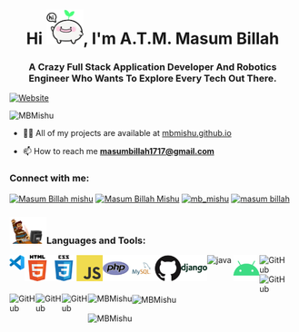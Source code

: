 <h1 align="center">Hi <img  src="https://github.com/MBMishu/MBMishu/blob/main/hi.gif" width="65px">, I'm A.T.M. Masum Billah</h1>
<h3 align="center">A Crazy Full Stack Application Developer And Robotics Engineer Who Wants To Explore Every Tech Out There.</h3>

[![Website](https://img.shields.io/website?label=mbmishu.github.io&style=plastic&url=https%3A%2F%2Fmbmishu.github.io%2F)](https://mbmishu.github.io/#/)

<p align="left"> <img src="https://komarev.com/ghpvc/?username=MBMishu&label=Profile%20views&color=0e75b6&style=flat" alt="MBMishu" /> </p>

- 👨‍💻 All of my projects are available at [mbmishu.github.io](mbmishu.github.io)

- 📫 How to reach me **masumbillah1717@gmail.com**

<h3 align="left">Connect with me:</h3>

<p align="left">
<a href="https://www.linkedin.com/in/masum-billah-mishu/" target="blank"><img align="center" src="https://raw.githubusercontent.com/rahuldkjain/github-profile-readme-generator/master/src/images/icons/Social/linked-in-alt.svg" alt="Masum Billah mishu" height="30" width="40" /></a>
<a href="https://www.facebook.com/masum.mishu.1" target="blank"><img align="center" src="https://raw.githubusercontent.com/rahuldkjain/github-profile-readme-generator/master/src/images/icons/Social/facebook.svg" alt="Masum Billah Mishu" height="30" width="40" /></a>
<a href="https://www.instagram.com/mb_mishu/" target="blank"><img align="center" src="https://raw.githubusercontent.com/rahuldkjain/github-profile-readme-generator/master/src/images/icons/Social/instagram.svg" alt="mb_mishu" height="30" width="40" /></a>
<a href="https://www.youtube.com/channel/UCZqTclnC77TmiSzsosMj-Cg" target="blank"><img align="center" src="https://raw.githubusercontent.com/rahuldkjain/github-profile-readme-generator/master/src/images/icons/Social/youtube.svg" alt="masum billah" height="30" width="40" /></a>
</p>

<h3 align="left"><img  src="https://github.com/MBMishu/MBMishu/blob/main/code.gif" width="65px">Languages and Tools:</h3>
<p align="left">
<img align="left" alt="Visual Studio Code" width="26px" src="https://raw.githubusercontent.com/github/explore/80688e429a7d4ef2fca1e82350fe8e3517d3494d/topics/visual-studio-code/visual-studio-code.png" />
<img align="left" alt="HTML5" width="46px" src="https://raw.githubusercontent.com/github/explore/80688e429a7d4ef2fca1e82350fe8e3517d3494d/topics/html/html.png" />
<img align="left" alt="CSS3" width="46px" src="https://raw.githubusercontent.com/github/explore/80688e429a7d4ef2fca1e82350fe8e3517d3494d/topics/css/css.png" />
<img align="left" alt="JavaScript" width="46px" src="https://raw.githubusercontent.com/github/explore/80688e429a7d4ef2fca1e82350fe8e3517d3494d/topics/javascript/javascript.png" />
<img align="left" alt="JavaScript" width="46px" src="https://raw.githubusercontent.com/github/explore/ccc16358ac4530c6a69b1b80c7223cd2744dea83/topics/php/php.png" />
<img align="left" alt="MySQL" width="46px" src="https://raw.githubusercontent.com/github/explore/80688e429a7d4ef2fca1e82350fe8e3517d3494d/topics/mysql/mysql.png" />
<img align="left" alt="GitHub" width="46px" src="https://raw.githubusercontent.com/github/explore/78df643247d429f6cc873026c0622819ad797942/topics/github/github.png" />
<img align="left" alt="GitHub" width="46px" src="https://raw.githubusercontent.com/github/explore/80688e429a7d4ef2fca1e82350fe8e3517d3494d/topics/django/django.png" />
<img align="left" alt="java" width="46px" src="https://user-images.githubusercontent.com/46429170/160254646-39ba3252-fc7a-476d-8ead-3ea7868bd360.png"/>
<img align="left" alt="android" width="46px" src="https://raw.githubusercontent.com/github/explore/80688e429a7d4ef2fca1e82350fe8e3517d3494d/topics/android/android.png"/>
<img align="left" alt="GitHub" width="46px" src="https://avatars.githubusercontent.com/u/6412038?s=200&v=4"/>
<img align="left" alt="GitHub" width="46px" src="https://camo.githubusercontent.com/ce9fb3389462f2c9444f863e410f0d17d04b216beba8749a015011887eadfbaf/68747470733a2f2f7777772e766563746f726c6f676f2e7a6f6e652f6c6f676f732f6f70656e63762f6f70656e63762d69636f6e2e737667"/>
<img align="left" alt="GitHub" width="46px" src="https://avatars.githubusercontent.com/u/1525981?s=200&v=4"/>
<img align="left" alt="GitHub" width="46px" src="https://avatars.githubusercontent.com/u/15658638?s=200&v=4"/>
<img align="left" alt="GitHub" width="46px" src="https://camo.githubusercontent.com/b3a1cdd20d0f308634ddd4598cdaa729c2d77047f51e66fa7206b9b4bac94c23/68747470733a2f2f63646e2e776f726c64766563746f726c6f676f2e636f6d2f6c6f676f732f61726475696e6f2d312e737667"/>
</p>

<p><img align="left" src="https://github-readme-stats.vercel.app/api/top-langs?username=MBMishu&show_icons=true&locale=en&layout=compact" alt="MBMishu" /></p>

<p>&nbsp;<img align="center" src="https://github-readme-stats.vercel.app/api?username=MBMishu&show_icons=true&locale=en" alt="MBMishu" /></p>

<p><img align="center" src="https://github-readme-streak-stats.herokuapp.com/?user=MBMishu&" alt="MBMishu" /></p>

[website]: https://mbmishu.github.io/#/
[youtube]: https://www.youtube.com/channel/UCZqTclnC77TmiSzsosMj-Cg
[instagram]: https://www.instagram.com/mb_mishu/
[linkedin]: https://www.linkedin.com/in/masum-billah-mishu/
[webdevplaylist]: https://www.youtube.com/playlist?list=PLkwxH9e_vrAJ0WbEsFA9W3I1W-g_BTsbt
